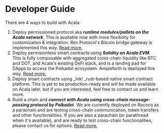 # Developer Guide

There are 4 ways to build with Acala: 

1. Deploy permissioned protocol aka _**runtime modules/pallets on the Acala network**_. This is available now with more flexibility for customization & integration. Ren Protocol's Bitcoin bridge gateway is implemented this way. [Read more.](https://wiki.acala.network/build/development-guide/deploy-ecosystem-modules)
2. Deploy permisionless smart contracts using _**Solidity on Acala EVM**_. This is fully composable with aggregated cross-chain liquidity like BTC and DOT, and Acala's existing DeFi stack, and is a landing pad for DApps to access the Polkadot ecosystem. Ampleforth is deployed this way. [Read more.](https://wiki.acala.network/build/development-guide/smart-contracts)
3. Deploy smart contracts using _Ink! _rust-based native smart contract platform. This is yet to be production-ready and will be made available on Acala later, but if you are interested, feel free to contact us and learn more. 
4. Build a chain and _**connect with Acala using cross-chain message-passing protocol by Polkadot**_. We are currently deployed on Rococo as a parachain and are testing cross-chain communication, token transfers and other functionalities. If you are also a parachain (or parathread when it's available), and are ready to test cross-chain functionalities, please contact us for options. [Read more.](https://wiki.acala.network/build/development-guide/connect-via-xcmp)

